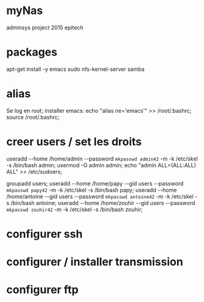 # myNas
adminsys project 2015 epitech

# packages
apt-get install -y emacs sudo nfs-kernel-server samba

# alias
Se log en root; installer emacs:
echo "alias ne='emacs'" >> /root/.bashrc; source /root/.bashrc;

# creer users / set les droits
useradd --home /home/admin --password `mkpasswd admin42` -m -k /etc/skel -s /bin/bash admin; usermod -G admin admin; echo "admin ALL=(ALL:ALL) ALL" >> /etc/sudoers;

groupadd users;
useradd --home /home/papy --gid users --password `mkpasswd papy42` -m -k /etc/skel -s /bin/bash papy;
useradd --home /home/antoine --gid users --password `mkpasswd antoine42` -m -k /etc/skel -s /bin/bash antoine;
useradd --home /home/zouhir --gid users --password `mkpasswd zouhir42` -m -k /etc/skel -s /bin/bash zouhir;

# configurer ssh

# configurer / installer transmission

# configurer ftp
